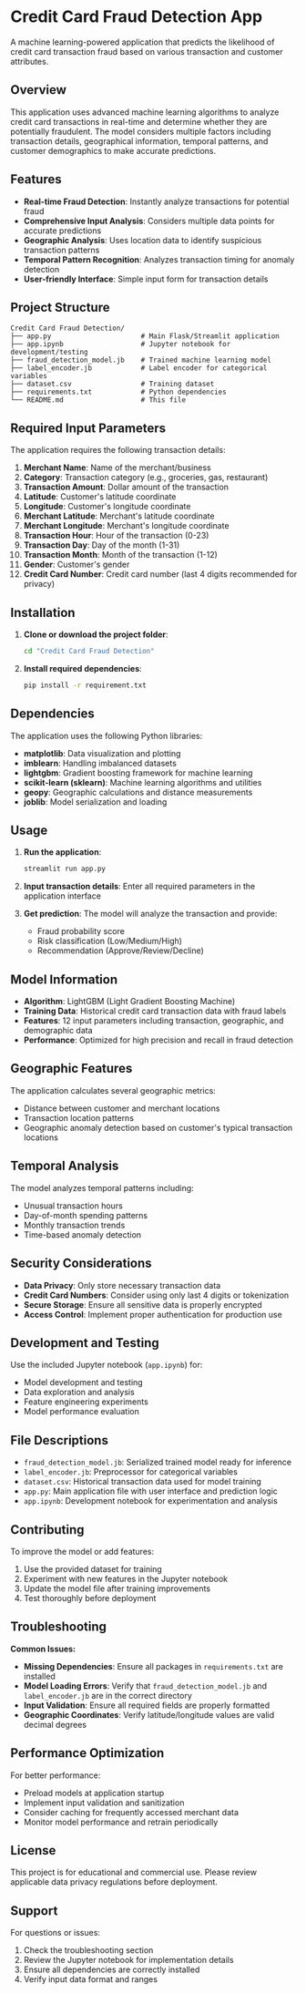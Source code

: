 # Credit Card Fraud Detection App

A machine learning-powered application that predicts the likelihood of credit card transaction fraud based on various transaction and customer attributes.

## Overview

This application uses advanced machine learning algorithms to analyze credit card transactions in real-time and determine whether they are potentially fraudulent. The model considers multiple factors including transaction details, geographical information, temporal patterns, and customer demographics to make accurate predictions.

## Features

- **Real-time Fraud Detection**: Instantly analyze transactions for potential fraud
- **Comprehensive Input Analysis**: Considers multiple data points for accurate predictions
- **Geographic Analysis**: Uses location data to identify suspicious transaction patterns
- **Temporal Pattern Recognition**: Analyzes transaction timing for anomaly detection
- **User-friendly Interface**: Simple input form for transaction details

## Project Structure

```
Credit Card Fraud Detection/
├── app.py                      # Main Flask/Streamlit application
├── app.ipynb                   # Jupyter notebook for development/testing
├── fraud_detection_model.jb    # Trained machine learning model
├── label_encoder.jb            # Label encoder for categorical variables
├── dataset.csv                 # Training dataset
├── requirements.txt            # Python dependencies
└── README.md                   # This file
```

## Required Input Parameters

The application requires the following transaction details:

1. **Merchant Name**: Name of the merchant/business
2. **Category**: Transaction category (e.g., groceries, gas, restaurant)
3. **Transaction Amount**: Dollar amount of the transaction
4. **Latitude**: Customer's latitude coordinate
5. **Longitude**: Customer's longitude coordinate
6. **Merchant Latitude**: Merchant's latitude coordinate
7. **Merchant Longitude**: Merchant's longitude coordinate
8. **Transaction Hour**: Hour of the transaction (0-23)
9. **Transaction Day**: Day of the month (1-31)
10. **Transaction Month**: Month of the transaction (1-12)
11. **Gender**: Customer's gender
12. **Credit Card Number**: Credit card number (last 4 digits recommended for privacy)

## Installation

1. **Clone or download the project folder**:
   ```bash
   cd "Credit Card Fraud Detection"
   ```

2. **Install required dependencies**:
   ```bash
   pip install -r requirement.txt
   ```

## Dependencies

The application uses the following Python libraries:

- **matplotlib**: Data visualization and plotting
- **imblearn**: Handling imbalanced datasets
- **lightgbm**: Gradient boosting framework for machine learning
- **scikit-learn (sklearn)**: Machine learning algorithms and utilities
- **geopy**: Geographic calculations and distance measurements
- **joblib**: Model serialization and loading

## Usage

1. **Run the application**:
   ```bash
   streamlit run app.py
   ```

2. **Input transaction details**: Enter all required parameters in the application interface

3. **Get prediction**: The model will analyze the transaction and provide:
   - Fraud probability score
   - Risk classification (Low/Medium/High)
   - Recommendation (Approve/Review/Decline)

## Model Information

- **Algorithm**: LightGBM (Light Gradient Boosting Machine)
- **Training Data**: Historical credit card transaction data with fraud labels
- **Features**: 12 input parameters including transaction, geographic, and demographic data
- **Performance**: Optimized for high precision and recall in fraud detection

## Geographic Features

The application calculates several geographic metrics:
- Distance between customer and merchant locations
- Transaction location patterns
- Geographic anomaly detection based on customer's typical transaction locations

## Temporal Analysis

The model analyzes temporal patterns including:
- Unusual transaction hours
- Day-of-month spending patterns
- Monthly transaction trends
- Time-based anomaly detection

## Security Considerations

- **Data Privacy**: Only store necessary transaction data
- **Credit Card Numbers**: Consider using only last 4 digits or tokenization
- **Secure Storage**: Ensure all sensitive data is properly encrypted
- **Access Control**: Implement proper authentication for production use

## Development and Testing

Use the included Jupyter notebook (`app.ipynb`) for:
- Model development and testing
- Data exploration and analysis
- Feature engineering experiments
- Model performance evaluation

## File Descriptions

- `fraud_detection_model.jb`: Serialized trained model ready for inference
- `label_encoder.jb`: Preprocessor for categorical variables
- `dataset.csv`: Historical transaction data used for model training
- `app.py`: Main application file with user interface and prediction logic
- `app.ipynb`: Development notebook for experimentation and analysis

## Contributing

To improve the model or add features:

1. Use the provided dataset for training
2. Experiment with new features in the Jupyter notebook
3. Update the model file after training improvements
4. Test thoroughly before deployment

## Troubleshooting

**Common Issues:**

- **Missing Dependencies**: Ensure all packages in `requirements.txt` are installed
- **Model Loading Errors**: Verify that `fraud_detection_model.jb` and `label_encoder.jb` are in the correct directory
- **Input Validation**: Ensure all required fields are properly formatted
- **Geographic Coordinates**: Verify latitude/longitude values are valid decimal degrees

## Performance Optimization

For better performance:
- Preload models at application startup
- Implement input validation and sanitization
- Consider caching for frequently accessed merchant data
- Monitor model performance and retrain periodically

## License

This project is for educational and commercial use. Please review applicable data privacy regulations before deployment.

## Support

For questions or issues:
1. Check the troubleshooting section
2. Review the Jupyter notebook for implementation details
3. Ensure all dependencies are correctly installed
4. Verify input data format and ranges